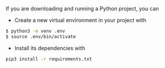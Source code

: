 If you are downloading and running a Python project, you can

- Create a new virtual environment in your project with
```bash
$ python3 -m venv .env
$ source .env/bin/activate
```
- Install its dependencies with
```bash
pip3 install -r requirements.txt
```